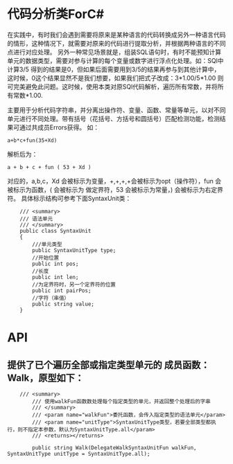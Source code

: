 # 代码分析类ForC#
在实践中，有时我们会遇到需要将原来是某种语言的代码转换成另外一种语言代码的情形，这种情况下，就需要对原来的代码进行提取分析，并根据两种语言的不同点进行对应处理。
另外一种常见场景就是，组装SQL语句时，有时不能预知计算单元的数据类型，需要对参与计算的每个变量或数字进行浮点化处理。如：SQl中计算3/5 得到的结果是0，但如果后面需要用到3/5的结果再参与到其他计算中，这时候，0这个结果显然不是我们想要，如果我们把式子改成：3\*1.00/5\*1.00 则可完美避免此问题。这时候，使用本类对原SQl代码解析，遍历所有常数，并将所有常数*1.00.

主要用于分析代码字符串，并分离出操作符、变量、函数、常量等单元，以对不同单元进行不同处理。带有括号（花括号、方括号和圆括号）匹配检测功能，检测结果可通过共成员Errors获得。
如：
~~~
a+b*c+fun(35+Xd)
~~~

解析后为：
~~~
a + b + c + fun ( 53 + Xd )
~~~

对应的，a,b,c，Xd 会被标示为变量，+,+,+,+会被标示为opt（操作符），fun 会被标示为函数，( 会被标示为 做定界符，53 会被标示为常量，) 会被标示为右定界符。
具体标示结构可参考下面SyntaxUnit类：
~~~
    /// <summary>
    /// 语法单元
    /// </summary>
    public class SyntaxUnit
    {
        ///单元类型
        public SyntaxUnitType type;
        //开始位置
        public int pos;
        //长度
        public int len;
        //为定界符时，另一个定界符的位置
        public int pairPos;
        //字符（串值）
        public string value;
    }
~~~

# API
## 提供了已个遍历全部或指定类型单元的 成员函数：Walk，原型如下：
~~~
	/// <summary>
        /// 使用walkFun函数数处理每个指定类型的单元，并返回整个处理后的字串
        /// </summary>
        /// <param name="walkFun">委托函数，会传入指定类型的语法单元</param>
        /// <param name="unitType">SyntaxUnitType类型，若要全部类型都执行，则不指定本参数，默认为SyntaxUnitType.all</param>
        /// <returns></returns>
		
        public string Walk(DelegateWalkSyntaxUnitFun walkFun, SyntaxUnitType unitType = SyntaxUnitType.all);
~~~


